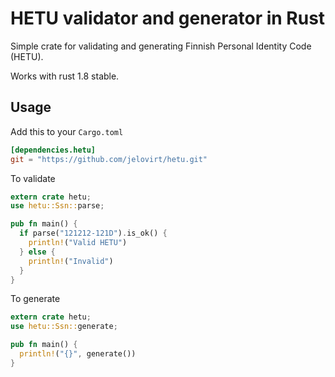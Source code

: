 # HETU validator and generator in Rust

Simple crate for validating and generating Finnish Personal Identity Code (HETU).

Works with rust 1.8 stable.

##  Usage

Add this to your `Cargo.toml`

```toml
[dependencies.hetu]
git = "https://github.com/jelovirt/hetu.git"
```
To validate

```rust
extern crate hetu;
use hetu::Ssn::parse;

pub fn main() {
  if parse("121212-121D").is_ok() {
    println!("Valid HETU")
  } else {
    println!("Invalid")
  }
}
```

To generate

```rust
extern crate hetu;
use hetu::Ssn::generate;

pub fn main() {
  println!("{}", generate())
}
```
